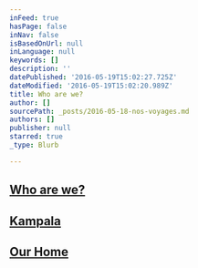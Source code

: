 ```yaml
---
inFeed: true
hasPage: false
inNav: false
isBasedOnUrl: null
inLanguage: null
keywords: []
description: ''
datePublished: '2016-05-19T15:02:27.725Z'
dateModified: '2016-05-19T15:02:20.989Z'
title: Who are we?
author: []
sourcePath: _posts/2016-05-18-nos-voyages.md
authors: []
publisher: null
starred: true
_type: Blurb

---
```

## [Who are we?][0]

## [Kampala][1]

## [Our Home][2]

[0]: https://thegrid.ai/stahle/who-are-we/
[1]: https://thegrid.ai/stahle/discover-kampala-capital-of-uganda-our-home-for-a-few-year/
[2]: https://thegrid.ai/stahle/our-home-in-kampala/